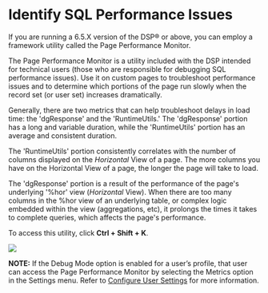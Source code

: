 # Identify SQL Performance Issues

If you are running a 6.5.X version of the DSP® or above, you can employ
a framework utility called the Page Performance Monitor.

The Page Performance Monitor is a utility included with the DSP intended
for technical users (those who are responsible for debugging SQL
performance issues). Use it on custom pages to troubleshoot performance
issues and to determine which portions of the page run slowly when the
record set (or user set) increases dramatically.

Generally, there are two metrics that can help troubleshoot delays in
load time: the 'dgResponse' and the 'RuntimeUtils.' The 'dgResponse'
portion has a long and variable duration, while the 'RuntimeUtils'
portion has an average and consistent duration.

The 'RuntimeUtils' portion consistently correlates with the number of
columns displayed on the *Horizontal* View of a page. The more columns
you have on the Horizontal View of a page, the longer the page will take
to load.

The 'dgResponse' portion is a result of the performance of the page's
underlying '%hor' view (*Horizontal* View). When there are too many
columns in the %hor view of an underlying table, or complex logic
embedded within the view (aggregations, etc), it prolongs the times it
takes to complete queries, which affects the page's performance.

To access this utility, click **Ctrl + Shift + K**.

![](../../../Resources/Images/inline1238732101.png)

**NOTE:** If the Debug Mode option is enabled for a user’s profile, that
user can access the Page Performance Monitor by selecting the Metrics
option in the Settings menu. Refer to [Configure User
Settings](../../../Configure%20Your%20User%20Settings.htm) for more
information.
